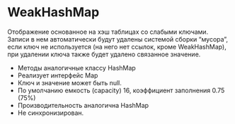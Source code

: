 # WeakHashMap

Отображение основанное на хэш таблицах со слабыми ключами. 
Записи в нем автоматически будут удалены системой сборки “мусора”, 
если ключ не используется (на него нет ссылок, кроме WeakHashMap), при удалении ключа также будет удалено связанное значение.

- Методы аналогичные классу HashMap
- Реализует интерфейс Map
- Ключ и значение может быть null.
- По умолчанию емкость (capacity) 16, коэффициент заполнения 0.75 (75%)
- Производительность аналогична HashMap
- Не синхронизирован.
